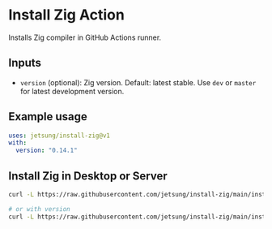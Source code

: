 # Install Zig Action

Installs Zig compiler in GitHub Actions runner.

## Inputs

- `version` (optional): Zig version. Default: latest stable. Use `dev` or `master` for latest development version.

## Example usage

```yaml
uses: jetsung/install-zig@v1
with:
  version: "0.14.1"
```

## Install Zig in Desktop or Server
```bash
curl -L https://raw.githubusercontent.com/jetsung/install-zig/main/install.sh | bash

# or with version
curl -L https://raw.githubusercontent.com/jetsung/install-zig/main/install.sh | bash -s -- 0.14.1
```
